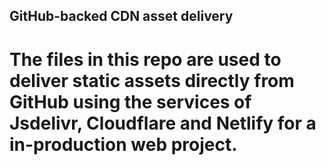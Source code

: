 ## GitHub-backed CDN asset delivery

# The files in this repo are used to deliver static assets directly from GitHub using the services of Jsdelivr, Cloudflare and Netlify for a in-production web project.

